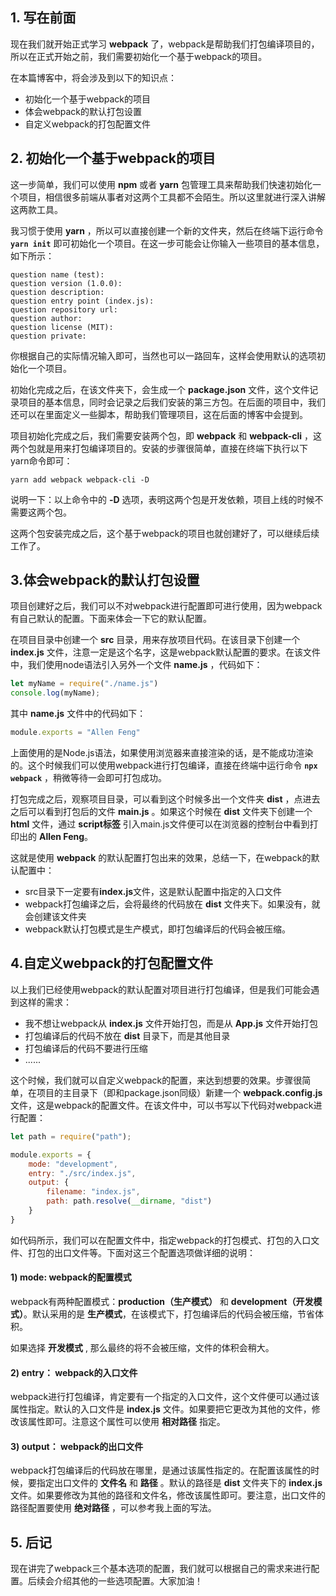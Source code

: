 ## 1. 写在前面

现在我们就开始正式学习 **webpack** 了，webpack是帮助我们打包编译项目的，所以在正式开始之前，我们需要初始化一个基于webpack的项目。

在本篇博客中，将会涉及到以下的知识点：

- 初始化一个基于webpack的项目
- 体会webpack的默认打包设置
- 自定义webpack的打包配置文件

## 2. 初始化一个基于webpack的项目

这一步简单，我们可以使用 **npm** 或者 **yarn** 包管理工具来帮助我们快速初始化一个项目，相信很多前端从事者对这两个工具都不会陌生。所以这里就进行深入讲解这两款工具。

我习惯于使用 **yarn** ，所以可以直接创建一个新的文件夹，然后在终端下运行命令 **`yarn init`** 即可初始化一个项目。在这一步可能会让你输入一些项目的基本信息，如下所示：

```vue
question name (test):
question version (1.0.0):
question description:
question entry point (index.js):
question repository url:
question author:
question license (MIT):
question private:
```

你根据自己的实际情况输入即可，当然也可以一路回车，这样会使用默认的选项初始化一个项目。

初始化完成之后，在该文件夹下，会生成一个 **package.json** 文件，这个文件记录项目的基本信息，同时会记录之后我们安装的第三方包。在后面的项目中，我们还可以在里面定义一些脚本，帮助我们管理项目，这在后面的博客中会提到。

项目初始化完成之后，我们需要安装两个包，即 **webpack** 和 **webpack-cli** ，这两个包就是用来打包编译项目的。安装的步骤很简单，直接在终端下执行以下yarn命令即可：

```shell
yarn add webpack webpack-cli -D
```

说明一下：以上命令中的 **-D** 选项，表明这两个包是开发依赖，项目上线的时候不需要这两个包。

这两个包安装完成之后，这个基于webpack的项目也就创建好了，可以继续后续工作了。

## 3.体会webpack的默认打包设置 

项目创建好之后，我们可以不对webpack进行配置即可进行使用，因为webpack有自己默认的配置。下面来体会一下它的默认配置。

在项目目录中创建一个 **src** 目录，用来存放项目代码。在该目录下创建一个 **index.js** 文件，注意一定是这个名字，这是webpack默认配置的要求。在该文件中，我们使用node语法引入另外一个文件 **name.js** ，代码如下：

```js
let myName = require("./name.js")
console.log(myName);
```

其中 **name.js** 文件中的代码如下：

```js
module.exports = "Allen Feng"
```

上面使用的是Node.js语法，如果使用浏览器来直接渲染的话，是不能成功渲染的。这个时候我们可以使用webpack进行打包编译，直接在终端中运行命令 **`npx webpack`** ，稍微等待一会即可打包成功。

打包完成之后，观察项目目录，可以看到这个时候多出一个文件夹 **dist** ，点进去之后可以看到打包后的文件 **main.js** 。如果这个时候在 **dist** 文件夹下创建一个 **html** 文件，通过 **script标签** 引入main.js文件便可以在浏览器的控制台中看到打印出的 **Allen Feng**。

这就是使用 **webpack** 的默认配置打包出来的效果，总结一下，在webpack的默认配置中：

- src目录下一定要有**index.js**文件，这是默认配置中指定的入口文件
- webpack打包编译之后，会将最终的代码放在 **dist** 文件夹下。如果没有，就会创建该文件夹
- webpack默认打包模式是生产模式，即打包编译后的代码会被压缩。

## 4.自定义webpack的打包配置文件 

以上我们已经使用webpack的默认配置对项目进行打包编译，但是我们可能会遇到这样的需求：

- 我不想让webpack从 **index.js** 文件开始打包，而是从 **App.js** 文件开始打包
- 打包编译后的代码不放在 **dist** 目录下，而是其他目录
- 打包编译后的代码不要进行压缩
- ......

这个时候，我们就可以自定义webpack的配置，来达到想要的效果。步骤很简单，在项目的主目录下（即和package.json同级）新建一个 **webpack.config.js** 文件，这是webpack的配置文件。在该文件中，可以书写以下代码对webpack进行配置：

```js
let path = require("path");

module.exports = {
    mode: "development",
    entry: "./src/index.js",
    output: { 
        filename: "index.js",  
        path: path.resolve(__dirname, "dist")  
    }
}
```

如代码所示，我们可以在配置文件中，指定webpack的打包模式、打包的入口文件、打包的出口文件等。下面对这三个配置选项做详细的说明：

#### 1) mode: webpack的配置模式

webpack有两种配置模式：**production（生产模式）** 和 **development（开发模式）**。默认采用的是 **生产模式**，在该模式下，打包编译后的代码会被压缩，节省体积。

如果选择 **开发模式** , 那么最终的将不会被压缩，文件的体积会稍大。

#### 2) entry： webpack的入口文件

webpack进行打包编译，肯定要有一个指定的入口文件，这个文件便可以通过该属性指定。默认的入口文件是 **index.js** 文件。如果要把它更改为其他的文件，修改该属性即可。注意这个属性可以使用 **相对路径** 指定。

#### 3) output： webpack的出口文件

webpack打包编译后的代码放在哪里，是通过该属性指定的。在配置该属性的时候，要指定出口文件的 **文件名** 和 **路径** 。默认的路径是 **dist** 文件夹下的 **index.js** 文件。如果要修改为其他的路径和文件名，修改该属性即可。要注意，出口文件的路径配置要使用 **绝对路径** ，可以参考我上面的写法。

## 5. 后记

现在讲完了webpack三个基本选项的配置，我们就可以根据自己的需求来进行配置。后续会介绍其他的一些选项配置。大家加油！
















